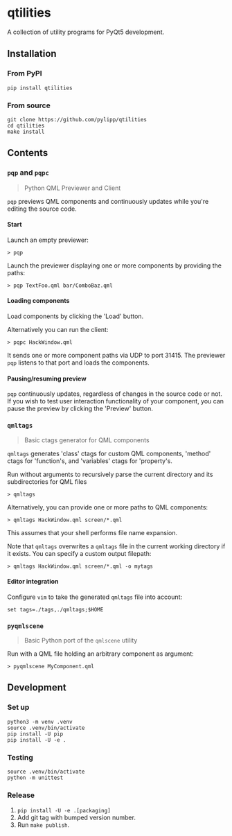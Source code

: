 # qtilities

A collection of utility programs for PyQt5 development.

## Installation

### From PyPI

    pip install qtilities

### From source

    git clone https://github.com/pylipp/qtilities
    cd qtilities
    make install

## Contents

### `pqp` and `pqpc`

> Python QML Previewer and Client

`pqp` previews QML components and continuously updates while you're editing the source code.

#### Start

Launch an empty previewer:

    > pqp

Launch the previewer displaying one or more components by providing the paths:

    > pqp TextFoo.qml bar/ComboBaz.qml

#### Loading components

Load components by clicking the 'Load' button.

Alternatively you can run the client:

    > pqpc HackWindow.qml

It sends one or more component paths via UDP to port 31415. The previewer `pqp` listens to that port and loads the components.

#### Pausing/resuming preview

`pqp` continuously updates, regardless of changes in the source code or not. If you wish to test user interaction functionality of your component, you can pause the preview by clicking the 'Preview' button.

### `qmltags`

> Basic ctags generator for QML components

`qmltags` generates 'class' ctags for custom QML components, 'method' ctags for 'function's, and 'variables' ctags for 'property's.

Run without arguments to recursively parse the current directory and its subdirectories for QML files

    > qmltags

Alternatively, you can provide one or more paths to QML components:

    > qmltags HackWindow.qml screen/*.qml

This assumes that your shell performs file name expansion.

Note that `qmltags` overwrites a `qmltags` file in the current working directory if it exists. You can specify a custom output filepath:

    > qmltags HackWindow.qml screen/*.qml -o mytags

#### Editor integration

Configure `vim` to take the generated `qmltags` file into account:

    set tags=./tags,./qmltags;$HOME

### `pyqmlscene`

> Basic Python port of the `qmlscene` utility

Run with a QML file holding an arbitrary component as argument:

    > pyqmlscene MyComponent.qml

## Development

### Set up

    python3 -m venv .venv
    source .venv/bin/activate
    pip install -U pip
    pip install -U -e .

### Testing

    source .venv/bin/activate
    python -m unittest

### Release

1. `pip install -U -e .[packaging]`
1. Add git tag with bumped version number.
1. Run `make publish`.

